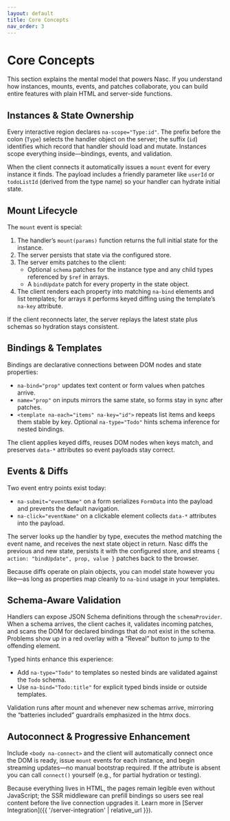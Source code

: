 ```yaml
---
layout: default
title: Core Concepts
nav_order: 3
---
```


# Core Concepts

This section explains the mental model that powers Nasc. If you understand how instances, mounts, events, and patches collaborate, you can build entire features with plain HTML and server-side functions.

## Instances & State Ownership

Every interactive region declares `na-scope="Type:id"`. The prefix before the colon (`Type`) selects the handler object on the server; the suffix (`id`) identifies which record that handler should load and mutate. Instances scope everything inside—bindings, events, and validation.

When the client connects it automatically issues a `mount` event for every instance it finds. The payload includes a friendly parameter like `userId` or `todoListId` (derived from the type name) so your handler can hydrate initial state.

## Mount Lifecycle

The `mount` event is special:

1. The handler’s `mount(params)` function returns the full initial state for the instance.
2. The server persists that state via the configured store.
3. The server emits patches to the client:
   - Optional `schema` patches for the instance type and any child types referenced by `$ref` in arrays.
   - A `bindUpdate` patch for every property in the state object.
4. The client renders each property into matching `na-bind` elements and list templates; for arrays it performs keyed diffing using the template’s `na-key` attribute.

If the client reconnects later, the server replays the latest state plus schemas so hydration stays consistent.

## Bindings & Templates

Bindings are declarative connections between DOM nodes and state properties:

- `na-bind="prop"` updates text content or form values when patches arrive.
- `name="prop"` on inputs mirrors the same state, so forms stay in sync after patches.
- `<template na-each="items" na-key="id">` repeats list items and keeps them stable by key. Optional `na-type="Todo"` hints schema inference for nested bindings.

The client applies keyed diffs, reuses DOM nodes when keys match, and preserves `data-*` attributes so event payloads stay correct.

## Events & Diffs

Two event entry points exist today:

- `na-submit="eventName"` on a form serializes `FormData` into the payload and prevents the default navigation.
- `na-click="eventName"` on a clickable element collects `data-*` attributes into the payload.

The server looks up the handler by type, executes the method matching the event name, and receives the next state object in return. Nasc diffs the previous and new state, persists it with the configured store, and streams `{ action: "bindUpdate", prop, value }` patches back to the browser.

Because diffs operate on plain objects, you can model state however you like—as long as properties map cleanly to `na-bind` usage in your templates.

## Schema-Aware Validation

Handlers can expose JSON Schema definitions through the `schemaProvider`. When a schema arrives, the client caches it, validates incoming patches, and scans the DOM for declared bindings that do not exist in the schema. Problems show up in a red overlay with a “Reveal” button to jump to the offending element.

Typed hints enhance this experience:

- Add `na-type="Todo"` to templates so nested binds are validated against the `Todo` schema.
- Use `na-bind="Todo:title"` for explicit typed binds inside or outside templates.

Validation runs after mount and whenever new schemas arrive, mirroring the “batteries included” guardrails emphasized in the htmx docs.

## Autoconnect & Progressive Enhancement

Include `<body na-connect>` and the client will automatically connect once the DOM is ready, issue `mount` events for each instance, and begin streaming updates—no manual bootstrap required. If the attribute is absent you can call `connect()` yourself (e.g., for partial hydration or testing).

Because everything lives in HTML, the pages remain legible even without JavaScript; the SSR middleware can prefill bindings so users see real content before the live connection upgrades it. Learn more in [Server Integration]({{ '/server-integration' | relative_url }}).
